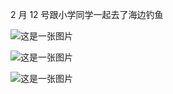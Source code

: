 2 月 12 号跟小学同学一起去了海边钓鱼

![这是一张图片](E:\aWeb\bolg\images\2021\20210219112822.jpg)

![这是一张图片](E:\aWeb\bolg\images\2021\20210219112832.jpg)

![这是一张图片](E:\aWeb\bolg\images\2021\20210219112836.jpg)
